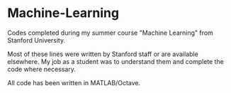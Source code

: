 # Machine-Learning
Codes completed during my summer course "Machine Learning" from Stanford University. 

Most of these lines were written by Stanford staff or are available elsewhere. My job as a student was to understand them and complete the code where necessary.

All code has been written in MATLAB/Octave. 
